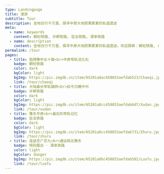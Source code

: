 ```yaml
---
type: Landingpage
title: 漫游
subtitle: Tour
description: 坐地日行千万里，探寻中原大地硕果累累的轨道遗迹
meta:
  - name: keywords
    content: 朝杞铁路, 许郸铁路, 驻汝铁路, 漯阜铁路
  - name: description
    content: 坐地日行千万里，探寻中原大地硕果累累的轨道遗迹。欢迎探索：朝杞铁路, 许郸铁路, 驻汝铁路, 漯阜铁路。
permalink: /tour
pages:
  - title: 驰骋豫中五十载<br>中原窄轨活化石
    badge: 朝杞铁路
    color: dark
    bgColor: light
    bgImg: https://pic.imgdb.cn/item/65201a8ac458853aefdab523/Chaoqi.jpg
    link: /tour/chaoqi
  - title: 大陆最长窄轨路网<br>如今沉睡中州
    badge: 许郸铁路
    color: dark
    bgColor: light
    bgImg: https://pic.imgdb.cn/item/65201a8cc458853aefdab6d7/Xudan.jpg
    link: /tour/xudan
  - title: 豫东平原<br>最后的窄轨记忆
    badge: 驻汝铁路
    color: dark
    bgColor: light
    bgImg: https://pic.imgdb.cn/item/65201a8cc458853aefdab731/Zhuru.jpg
    link: /tour/zhuru
  - title: 连结京广京九<br>通达皖北豫东
    badge: 特别展出 · 漯阜铁路
    color: light
    bgColor: danger
    bgImg: https://pic.imgdb.cn/item/65201a8bc458853aefdab582/Luofu.jpg
    link: /tour/luofu
---
```

